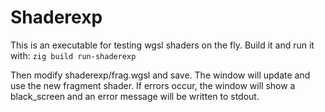 # Shaderexp

This is an executable for testing wgsl shaders on the fly.
Build it and run it with:
`zig build run-shaderexp`

Then modify shaderexp/frag.wgsl and save. The window will update and use the new fragment shader.
If errors occur, the window will show a black_screen and an error message will be written to stdout.
